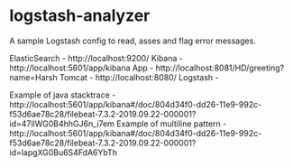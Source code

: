 # logstash-analyzer
A sample Logstash config to read, asses and flag error messages.


ElasticSearch - http://localhost:9200/
Kibana - http://localhost:5601/app/kibana
App - http://localhost:8081/HD/greeting?name=Harsh
Tomcat - http://localhost:8080/
Logstash - 

Example of java stacktrace - http://localhost:5601/app/kibana#/doc/804d34f0-dd26-11e9-992c-f53d6ae78c28/filebeat-7.3.2-2019.09.22-000001?id=47ilWG0B4hhGJ6n_i7em
Example of multiline pattern - http://localhost:5601/app/kibana#/doc/804d34f0-dd26-11e9-992c-f53d6ae78c28/filebeat-7.3.2-2019.09.22-000001?id=lapgXG0Bu6S4FdA6YbTh


